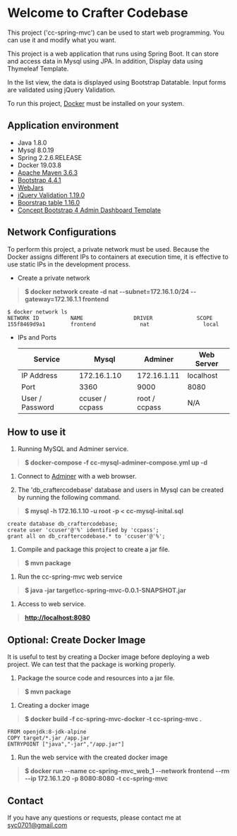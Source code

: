 # Welcome to Crafter Codebase

This project ('cc-spring-mvc') can be used to start web programming. You can use it and modify what you want.

This project is a web application that runs using Spring Boot. It can store and access data in Mysql using JPA. 
In addition, Display data using Thymeleaf Template.

In the list view, the data is displayed using Bootstrap Datatable. 
Input forms are validated using jQuery Validation.

To run this project, [Docker](https://www.docker.com/) must be installed on your system.

## Application environment
* Java 1.8.0
* Mysql 8.0.19
* Spring 2.2.6.RELEASE
* Docker 19.03.8
* [Apache Maven 3.6.3](https://getbootstrap.com)
* [Bootstrap 4.4.1](https://getbootstrap.com)
* [WebJars](https://www.webjars.org/)
* [jQuery Validation 1.19.0](https://jqueryvalidation.org/)
* [Boorstrap table 1.16.0](https://bootstrap-table.com/)
* [Concept Bootstrap 4 Admin Dashboard Template](https://colorlib.com/polygon/concept/index.html)


## Network Configurations
To perform this project, a private network must be used.
Because the Docker assigns different IPs to containers at execution time, it is effective to use static IPs in the development process.

* Create a private network

>__$ docker network create -d nat --subnet=172.16.1.0/24 --gateway=172.16.1.1 frontend__

```
$ docker network ls
NETWORK ID          NAME                DRIVER              SCOPE
155f8469d9a1        frontend              nat                 local
```

* IPs and Ports

    Service         | Mysql           | Adminer       | Web Server        
    --------------- | --------------- | ------------- | -------------
    IP Address      | 172.16.1.10     | 172.16.1.11   | localhost
    Port            | 3360            | 9000          | 8080
    User / Password | ccuser / ccpass | root / ccpass | N/A


## How to use it
1. Running MySQL and Adminer service.

>__$ docker-compose -f cc-mysql-adminer-compose.yml up -d__

1. Connect to [Adminer](http://localhost:9000) with a web browser.


1. The 'db_craftercodebase' database and users in Mysql can be created by running the following command.

>__$ mysql -h 172.16.1.10 -u root -p < cc-mysql-inital.sql__

```
create database db_craftercodebase;                 
create user 'ccuser'@'%' identified by 'ccpass';    
grant all on db_craftercodebase.* to 'ccuser'@'%';  
```
    
1. Compile and package this project to create a jar file.

>__$ mvn package__
    
1. Run the cc-spring-mvc web service

>__$ java -jar target\cc-spring-mvc-0.0.1-SNAPSHOT.jar__

1. Access to web service.

>__[http://localhost:8080](http://localhost:8080)__


## Optional: Create Docker Image
	
It is useful to test by creating a Docker image before deploying a web project. We can test that the package is working properly.

1. Package the source code and resources into a jar file.
    
>__$ mvn package__

1. Creating a docker image

>__$ docker build -f cc-spring-mvc-docker -t cc-spring-mvc .__
    

```
FROM openjdk:8-jdk-alpine
COPY target/*.jar /app.jar
ENTRYPOINT ["java","-jar","/app.jar"]
```

1. Run the web service with the created docker image

>__$ docker run --name cc-spring-mvc_web_1 --network frontend --rm --ip 172.16.1.20 -p 8080:8080 -t cc-spring-mvc__


## Contact
If you have any questions or requests, please contact me at [syc0701@gmail.com](mailto:syc0701@gmail.com)    